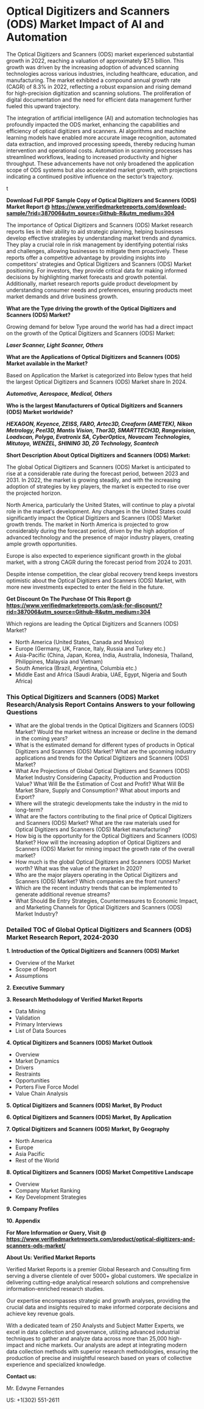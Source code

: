 <meta name="title" content="Global Optical Digitizers and Scanners (ODS) Market Impact of AI and Automation"><meta name="description" content="The Optical Digitizers and Scanners (ODS) market experienced substantial growth in 2022, reaching a valuation of approximately $7.5 billion. This growth was driven by "><meta name="title" content="Optical Digitizers and Scanners (ODS) Market Size, Share, Scope, Trends, Growth, Opportunities, Analysis, Forecast"><h1>Optical Digitizers and Scanners (ODS) Market Impact of AI and Automation</h1><p>The Optical Digitizers and Scanners (ODS) market experienced substantial growth in 2022, reaching a valuation of approximately $7.5 billion. This growth was driven by the increasing adoption of advanced scanning technologies across various industries, including healthcare, education, and manufacturing. The market exhibited a compound annual growth rate (CAGR) of 8.3% in 2022, reflecting a robust expansion and rising demand for high-precision digitization and scanning solutions. The proliferation of digital documentation and the need for efficient data management further fueled this upward trajectory.</p><p>The integration of artificial intelligence (AI) and automation technologies has profoundly impacted the ODS market, enhancing the capabilities and efficiency of optical digitizers and scanners. AI algorithms and machine learning models have enabled more accurate image recognition, automated data extraction, and improved processing speeds, thereby reducing human intervention and operational costs. Automation in scanning processes has streamlined workflows, leading to increased productivity and higher throughput. These advancements have not only broadened the application scope of ODS systems but also accelerated market growth, with projections indicating a continued positive influence on the sector’s trajectory.</p>t</p><p id="" class=""><strong>Download Full PDF Sample Copy of Optical Digitizers and Scanners (ODS) Market Report @ <a href="https://www.verifiedmarketreports.com/download-sample/?rid=387006&utm_source=Github-R&utm_medium=304" target="_blank">https://www.verifiedmarketreports.com/download-sample/?rid=387006&utm_source=Github-R&utm_medium=304</a></strong></p><p>The importance of&nbsp;Optical Digitizers and Scanners (ODS) Market research reports lies in their ability to aid strategic planning, helping businesses develop effective strategies by understanding market trends and dynamics. They play a crucial role in risk management by identifying potential risks and challenges, allowing businesses to mitigate them proactively. These reports offer a competitive advantage by providing insights into competitors' strategies and Optical Digitizers and Scanners (ODS) Market positioning. For investors, they provide critical data for making informed decisions by highlighting market forecasts and growth potential. Additionally, market research reports guide product development by understanding consumer needs and preferences, ensuring products meet market demands and drive business growth.</p><p><strong>What are the&nbsp;Type driving the growth of the Optical Digitizers and Scanners (ODS) Market?</strong></p><p id="" class="">Growing demand for below Type around the world has had a direct impact on the growth of the Optical Digitizers and Scanners (ODS) Market:</p><em><strong>Laser Scanner, Light Scanner, Others</strong></em></p><strong>What are the&nbsp;Applications&nbsp;of Optical Digitizers and Scanners (ODS) Market available in the Market?</strong></p><p id="" class="">Based on Application the Market is categorized into Below types that held the largest Optical Digitizers and Scanners (ODS) Market share In 2024.</p><em><strong>Automotive, Aerospace, Medical, Others</strong></em></p><strong>Who is the largest Manufacturers of Optical Digitizers and Scanners (ODS) Market worldwide?</strong></p><p><em><strong>HEXAGON, Keyence, ZEISS, FARO, Artec3D, Creaform (AMETEK), Nikon Metrology, Peel3D, Mantis Vision, Thor3D, SMARTTECH3D, Rangevision, Loadscan, Polyga, Evatronix SA, CyberOptics, Novacam Technologies, Mitutoyo, WENZEL, SHINING 3D, ZG Technology, Scantech</strong></em></p><p id="" class=""><strong>Short Description About Optical Digitizers and Scanners (ODS) Market:</strong></p><p>The global Optical Digitizers and Scanners (ODS) Market is anticipated to rise at a considerable rate during the forecast period, between 2023 and 2031. In 2022, the market is growing steadily, and with the increasing adoption of strategies by key players, the market is expected to rise over the projected horizon.</p><p>North America, particularly the United States, will continue to play a pivotal role in the market's development. Any changes in the United States could significantly impact the Optical Digitizers and Scanners (ODS) Market growth trends. The market in North America is projected to grow considerably during the forecast period, driven by the high adoption of advanced technology and the presence of major industry players, creating ample growth opportunities.</p><p>Europe is also expected to experience significant growth in the global market, with a strong CAGR during the forecast period from 2024 to 2031.</p><p>Despite intense competition, the clear global recovery trend keeps investors optimistic about the Optical Digitizers and Scanners (ODS) Market, with more new investments expected to enter the field in the future.</p><p id="" class=""><strong>Get Discount On The Purchase Of This Report @ <a href="https://www.verifiedmarketreports.com/ask-for-discount/?rid=387006&utm_source=Github-R&utm_medium=304" target="_blank">https://www.verifiedmarketreports.com/ask-for-discount/?rid=387006&utm_source=Github-R&utm_medium=304</a></strong></p>Which regions are leading the Optical Digitizers and Scanners (ODS) Market?</p><ul><li>North America (United States, Canada and Mexico)</li><li>Europe (Germany, UK, France, Italy, Russia and Turkey etc.)</li><li>Asia-Pacific (China, Japan, Korea, India, Australia, Indonesia, Thailand, Philippines, Malaysia and Vietnam)</li><li>South America (Brazil, Argentina, Columbia etc.)</li><li>Middle East and Africa (Saudi Arabia, UAE, Egypt, Nigeria and South Africa)</li></ul><h3 id="" class="">This Optical Digitizers and Scanners (ODS) Market Research/Analysis Report Contains Answers to your following Questions</h3><ul><li>What are the global trends in the Optical Digitizers and Scanners (ODS) Market? Would the market witness an increase or decline in the demand in the coming years?</li><li>What is the estimated demand for different types of products in Optical Digitizers and Scanners (ODS) Market? What are the upcoming industry applications and trends for the Optical Digitizers and Scanners (ODS) Market?</li><li>What Are Projections of Global Optical Digitizers and Scanners (ODS) Market Industry Considering Capacity, Production and Production Value? What Will Be the Estimation of Cost and Profit? What Will Be Market Share, Supply and Consumption? What about imports and Export?</li><li>Where will the strategic developments take the industry in the mid to long-term?</li><li>What are the factors contributing to the final price of Optical Digitizers and Scanners (ODS) Market? What are the raw materials used for Optical Digitizers and Scanners (ODS) Market manufacturing?</li><li>How big is the opportunity for the Optical Digitizers and Scanners (ODS) Market? How will the increasing adoption of Optical Digitizers and Scanners (ODS) Market for mining impact the growth rate of the overall market?</li><li>How much is the global Optical Digitizers and Scanners (ODS) Market worth? What was the value of the market In 2020?</li><li>Who are the major players operating in the Optical Digitizers and Scanners (ODS) Market? Which companies are the front runners?</li><li>Which are the recent industry trends that can be implemented to generate additional revenue streams?</li><li>What Should Be Entry Strategies, Countermeasures to Economic Impact, and Marketing Channels for Optical Digitizers and Scanners (ODS) Market Industry?</li></ul><h3 id="" class="">Detailed TOC of Global Optical Digitizers and Scanners (ODS) Market Research Report, 2024-2030</h3><p id="" class=""><strong>1. Introduction of the Optical Digitizers and Scanners (ODS) Market</strong></p><ul><li>Overview of the Market</li><li>Scope of Report</li><li>Assumptions</li></ul><p id="" class=""><strong>2. Executive Summary</strong></p><p id="" class=""><strong>3. Research Methodology of Verified Market Reports</strong></p><ul><li>Data Mining</li><li>Validation</li><li>Primary Interviews</li><li>List of Data Sources</li></ul><p id="" class=""><strong>4. Optical Digitizers and Scanners (ODS) Market Outlook</strong></p><ul><li>Overview</li><li>Market Dynamics</li><li>Drivers</li><li>Restraints</li><li>Opportunities</li><li>Porters Five Force Model</li><li>Value Chain Analysis</li></ul><p id="" class=""><strong>5. Optical Digitizers and Scanners (ODS) Market, By Product</strong></p><p id="" class=""><strong>6. Optical Digitizers and Scanners (ODS) Market, By Application</strong></p><p id="" class=""><strong>7. Optical Digitizers and Scanners (ODS) Market, By Geography</strong></p><ul><li>North America</li><li>Europe</li><li>Asia Pacific</li><li>Rest of the World</li></ul><p id="" class=""><strong>8. Optical Digitizers and Scanners (ODS) Market Competitive Landscape</strong></p><ul><li>Overview</li><li>Company Market Ranking</li><li>Key Development Strategies</li></ul><p id="" class=""><strong>9. Company Profiles</strong></p><p id="" class=""><strong>10. Appendix</strong></p><p id="" class=""><strong>For More Information or Query, Visit @ <a href="https://www.verifiedmarketreports.com/product/optical-digitizers-and-scanners-ods-market/" target="_blank">https://www.verifiedmarketreports.com/product/optical-digitizers-and-scanners-ods-market/</a></strong></p><p id="" class=""><strong>About Us: Verified Market Reports</strong></p><p id="" class="">Verified Market Reports is a premier Global Research and Consulting firm serving a diverse clientele of over 5000+ global customers. We specialize in delivering cutting-edge analytical research solutions and comprehensive information-enriched research studies.</p><p id="" class="">Our expertise encompasses strategic and growth analyses, providing the crucial data and insights required to make informed corporate decisions and achieve key revenue goals.</p><p id="" class="">With a dedicated team of 250 Analysts and Subject Matter Experts, we excel in data collection and governance, utilizing advanced industrial techniques to gather and analyze data across more than 25,000 high-impact and niche markets. Our analysts are adept at integrating modern data collection methods with superior research methodologies, ensuring the production of precise and insightful research based on years of collective experience and specialized knowledge.</p><p id="" class=""><strong>Contact us:</strong></p><p id="" class="">Mr. Edwyne Fernandes</p><p id="" class="">US: +1(302) 551-2611</p>